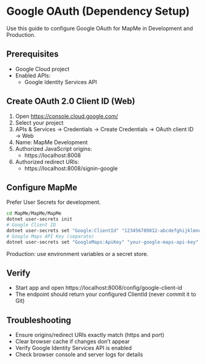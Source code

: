 # Google OAuth (Dependency Setup)

Use this guide to configure Google OAuth for MapMe in Development and Production.

## Prerequisites
- Google Cloud project
- Enabled APIs:
  - Google Identity Services API

## Create OAuth 2.0 Client ID (Web)
1. Open https://console.cloud.google.com/
2. Select your project
3. APIs & Services → Credentials → Create Credentials → OAuth client ID → Web
4. Name: MapMe Development
5. Authorized JavaScript origins:
   - https://localhost:8008
6. Authorized redirect URIs:
   - https://localhost:8008/signin-google

## Configure MapMe
Prefer User Secrets for development.

```bash
cd MapMe/MapMe/MapMe
dotnet user-secrets init
# Google Client ID
dotnet user-secrets set "Google:ClientId" "123456789012-abcdefghijklmnopqrstuvwxyz123456.apps.googleusercontent.com"
# Google Maps API Key (separate)
dotnet user-secrets set "GoogleMaps:ApiKey" "your-google-maps-api-key"
```

Production: use environment variables or a secret store.

## Verify
- Start app and open https://localhost:8008/config/google-client-id
- The endpoint should return your configured ClientId (never commit it to Git)

## Troubleshooting
- Ensure origins/redirect URIs exactly match (https and port)
- Clear browser cache if changes don’t appear
- Verify Google Identity Services API is enabled
- Check browser console and server logs for details

